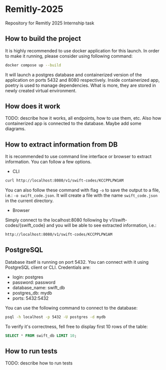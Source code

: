 # Remitly-2025
Repository for Remitly 2025 Internship task

## How to build the project
It is highly recommended to use docker application for this launch. In order to make it running, please consider using following command:
```bash
docker compose up --build
```

It will launch a postgres database and containerized version of the application on ports 5432 and 8080 respectively. Inside
containerized app, poetry is used to manage dependencies. What is more, they are stored in newly created virtual environment.

## How does it work
TODO: describe how it works, all endpoints, how to use them, etc. Also how containerized app is connected to the database. Maybe
add some diagrams.

## How to extract information from DB
It is recommended to use command line interface or browser to extract information. You can follow a few options.
- CLI
```bash
curl http://localhost:8080/v1/swift-codes/KCCPPLPW1AM
```

You can also follow these command with flag `-o` to save the output to a file, i.e.: `-o swift_code.json`. It will create a file with the name `swift_code.json` in the current directory.

- Browser

Simply connect to the localhost:8080 following by v1/swift-codes/{swift_code} and you will be able to see extracted information, i.e.:
```bash
http://localhost:8080/v1/swift-codes/KCCPPLPW1AM
```

## PostgreSQL
Database itself is running on port 5432. You can connect with it using PostgreSQL client or CLI. Credentials are:
- login: postgres
- password: password
- database_name: swift_db
- postgres_db: mydb
- ports: 5432:5432

You can use the following command to connect to the database:
```bash
psql -h localhost -p 5432 -U postgres -d mydb
```

To verify it's correctness, fell free to display first 10 rows of the table:
```sql
SELECT * FROM swift_db LIMIT 10;
```

## How to run tests
TODO: describe how to run tests